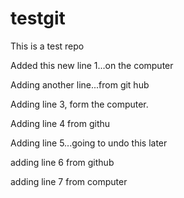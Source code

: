 # testgit
This is a test repo

Added this new line 1...on the computer

Adding another line...from git hub


Adding line 3, form the computer.

Adding line 4 from githu

Adding line 5...going to undo this later

adding line 6 from github

adding line 7 from computer
